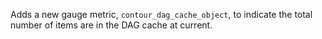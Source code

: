 Adds a new gauge metric, `contour_dag_cache_object`, to indicate the total number of items are in the DAG cache at current.